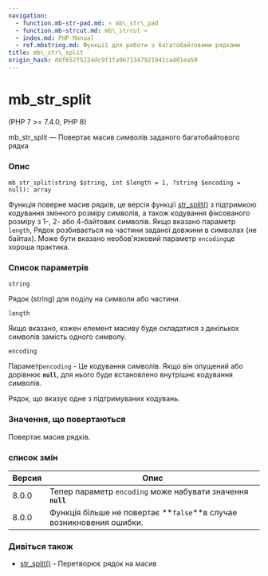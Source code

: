 ```yaml
---
navigation:
  - function.mb-str-pad.md: « mb\_str\_pad
  - function.mb-strcut.md: mb\_strcut »
  - index.md: PHP Manual
  - ref.mbstring.md: Функції для роботи з багатобайтовими рядками
title: mb\_str\_split
origin_hash: ddf652f5224dc9f1fa9671347921941ca401ea50
---
```

# mb\_str\_split

(PHP 7 >= 7.4.0, PHP 8)

mb\_str\_split — Повертає масив символів заданого багатобайтового рядка

### Опис

```methodsynopsis
mb_str_split(string $string, int $length = 1, ?string $encoding = null): array
```

Функція поверне масив рядків, це версія функції [str\_split()](function.str-split.md) з підтримкою кодування змінного розміру символів, а також кодування фіксованого розміру з 1-, 2- або 4-байтових символів. Якщо вказано параметр `length`, Рядок розбивається на частини заданої довжини в символах (не байтах). Може бути вказано необов'язковий параметр `encoding`це хороша практика.

### Список параметрів

`string`

Рядок (string) для поділу на символи або частини.

`length`

Якщо вказано, кожен елемент масиву буде складатися з декількох символів замість одного символу.

`encoding`

Параметр`encoding` - Це кодування символів. Якщо він опущений або дорівнює **`null`**, для нього буде встановлено внутрішнє кодування символів.

Рядок, що вказує одне з підтримуваних кодувань.

### Значення, що повертаються

Повертає масив рядків.

### список змін

| Версия | Опис |
| --- | --- |
| 8.0.0 | Тепер параметр `encoding` може набувати значення **`null`** |
| 8.0.0 | Функція більше не повертає \*\*`false`\*\*в случае возникновения ошибки. |

### Дивіться також

-   [str\_split()](function.str-split.md) \- Перетворює рядок на масив

